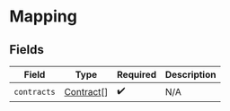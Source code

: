 # Mapping


## Fields

| Field                                         | Type                                          | Required                                      | Description                                   |
| --------------------------------------------- | --------------------------------------------- | --------------------------------------------- | --------------------------------------------- |
| `contracts`                                   | [Contract](../../models/shared/contract.md)[] | :heavy_check_mark:                            | N/A                                           |